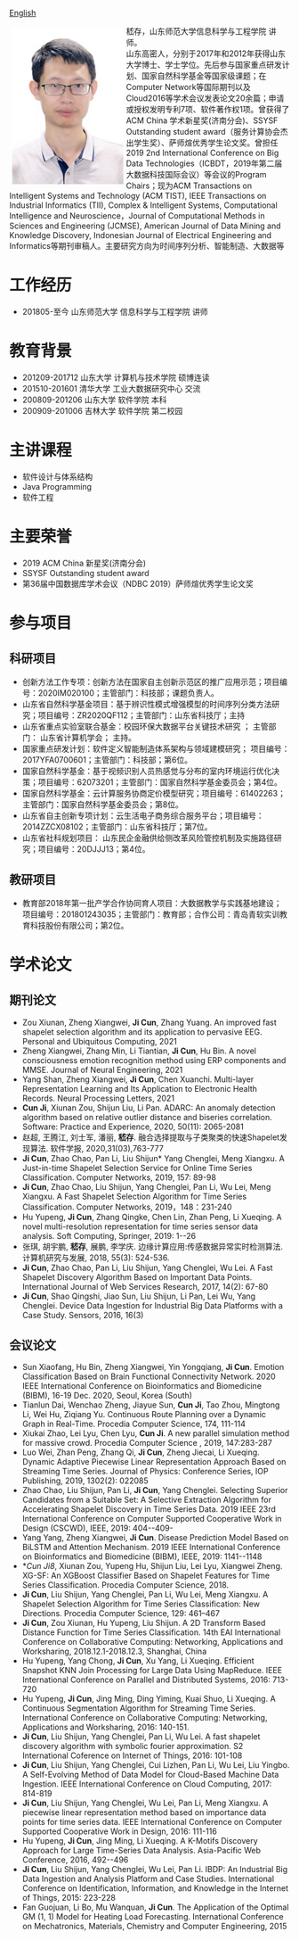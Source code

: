 [English](./english.md)

<div style="float: left; clear: both;" align="left">
<img src="/photo.JPG" width="200" alt="news_20191112_2" align=left hspace="5" vspace="5"/>
嵇存，山东师范大学信息科学与工程学院 讲师。
<br/>
山东高密人，分别于2017年和2012年获得山东大学博士、学士学位。先后参与国家重点研发计划、国家自然科学基金等国家级课题；在Computer Network等国际期刊以及Cloud2016等学术会议发表论文20余篇；申请或授权发明专利7项、软件著作权1项。曾获得了ACM China 学术新星奖(济南分会)、SSYSF Outstanding student award（服务计算协会杰出学生奖）、萨师煊优秀学生论文奖。曾担任2019 2nd International Conference on Big Data Technologies（ICBDT，2019年第二届大数据科技国际会议）等会议的Program Chairs；现为ACM Transactions on Intelligent Systems and Technology (ACM TIST), IEEE Transactions on Industrial Informatics (TII), Complex & Intelligent Systems, Computational Intelligence and Neuroscience，Journal of Computational Methods in Sciences and Engineering (JCMSE), American Journal of Data Mining and Knowledge Discovery, Indonesian Journal of Electrical Engineering and Informatics等期刊审稿人。主要研究方向为时间序列分析、智能制造、大数据等
</div>
<br clear="left" />


# 工作经历
- 201805-至今 山东师范大学 信息科学与工程学院 讲师

# 教育背景
- 201209-201712 山东大学 计算机与技术学院 硕博连读
- 201510-201601 清华大学 工业大数据研究中心 交流
- 200809-201206 山东大学 软件学院 本科
- 200909-201006 吉林大学 软件学院 第二校园

# 主讲课程
- 软件设计与体系结构
- Java Programming
- 软件工程

# 主要荣誉
- 2019 ACM China 新星奖(济南分会) <!--证书编号：2019ACMCHINA-XX-C0402-->
- SSYSF Outstanding student award
- 第36届中国数据库学术会议（NDBC 2019）萨师煊优秀学生论文奖<!--：《融合选择性提取与子类聚类的快速时间序列shapelet发现算法 》 赵超，王腾江，刘士军，潘丽，嵇存-->

# 参与项目
## 科研项目
- 创新方法工作专项：创新方法在国家自主创新示范区的推广应用示范；项目编号：2020IM020100；主管部门：科技部；课题负责人。
- 山东省自然科学基金项目：基于辨识性模式增强模型的时间序列分类方法研究；项目编号：ZR2020QF112；主管部门：山东省科技厅；主持
- 山东省重点实验室联合基金：校园环保大数据平台关键技术研究 ； 主管部门： 山东省计算机学会； 主持。
- 国家重点研发计划：软件定义智能制造体系架构与领域建模研究； 项目编号：2017YFA0700601；主管部门：科技部；第6位。
- 国家自然科学基金：基于视频识别人员热感觉与分布的室内环境运行优化决策；项目编号：62073201；主管部门：国家自然科学基金委员会；第4位。
- 国家自然科学基金：云计算服务协商定价模型研究；项目编号：61402263；主管部门：国家自然科学基金委员会；第8位。
- 山东省自主创新专项计划：云生活电子商务综合服务平台；项目编号：2014ZZCX08102；主管部门：山东省科技厅；第7位。
- 山东省社科规划项目： 山东民企金融供给侧改革风险管控机制及实施路径研究；项目编号：20DJJJ13；第4位。

## 教研项目
- 教育部2018年第一批产学合作协同育人项目：大数据教学与实践基地建设； 项目编号：201801243035；主管部门：教育部；合作公司：青岛青软实训教育科技股份有限公司；第2位。



# 学术论文
## 期刊论文
- Zou Xiunan, Zheng Xiangwei, **Ji Cun**, Zhang Yuang. An improved fast shapelet selection algorithm and its application to pervasive EEG. Personal and Ubiquitous Computing, 2021
- Zheng Xiangwei, Zhang Min, Li Tiantian, **Ji Cun**, Hu Bin. A novel consciousness emotion recognition method using ERP components and MMSE.  Journal of Neural Engineering, 2021
- Yang Shan, Zheng Xiangwei, **Ji Cun**, Chen Xuanchi. Multi-layer Representation Learning and Its Application to Electronic Health Records.  Neural Processing Letters, 2021
- **Cun Ji**, Xiunan Zou, Shijun Liu, Li Pan. ADARC: An anomaly detection algorithm based on relative outlier distance and biseries correlation. Software: Practice and Experience, 2020, 50(11): 2065-2081
- 赵超, 王腾江, 刘士军, 潘丽, **嵇存**. 融合选择提取与子类聚类的快速Shapelet发现算法.  软件学报, 2020,31(03),763-777
- **Ji Cun**, Zhao Chao, Pan Li, Liu Shijun* Yang Chenglei, Meng Xiangxu. A Just-in-time Shapelet Selection Service for Online Time Series Classification. Computer Networks, 2019, 157: 89-98
- **Ji Cun**, Zhao Chao, Liu Shijun, Yang Chenglei, Pan Li, Wu Lei, Meng Xiangxu. A Fast Shapelet Selection Algorithm for Time Series Classification. Computer Networks, 2019，148：231-240
-  Hu Yupeng, **Ji Cun**, Zhang Qingke, Chen Lin, Zhan Peng, Li Xueqing. A novel multi-resolution representation for time series sensor data analysis.  Soft Computing, Springer, 2019: 1--26  
-  张琪, 胡宇鹏, **嵇存**, 展鹏, 李学庆. 边缘计算应用:传感数据异常实时检测算法.  计算机研究与发展, 2018, 55(3): 524-536.
-  **Ji Cun**, Zhao Chao, Pan Li, Liu Shijun, Yang Chenglei, Wu Lei. A Fast Shapelet Discovery Algorithm Based on Important Data Points. International Journal of Web Services Research, 2017, 14(2): 67-80
-  **Ji Cun**, Shao Qingshi, Jiao Sun, Liu Shijun, Li Pan, Lei Wu, Yang Chenglei. Device Data Ingestion for Industrial Big Data Platforms with a Case Study. Sensors, 2016, 16(3)
## 会议论文
- Sun Xiaofang, Hu Bin, Zheng Xiangwei, Yin Yongqiang, **Ji Cun**. Emotion Classification Based on Brain Functional Connectivity Network.  2020 IEEE International Conference on Bioinformatics and Biomedicine (BIBM), 16-19 Dec. 2020, Seoul, Korea (South)
- Tianlun Dai, Wenchao Zheng, Jiayue Sun, **Cun Ji**, Tao Zhou, Mingtong Li, Wei Hu, Ziqiang Yu. Continuous Route Planning over a Dynamic Graph in Real-Time.  Procedia Computer Science, 174, 111-114 
- Xiukai Zhao, Lei Lyu, Chen Lyu, **Cun Ji**. A new parallel simulation method for massive crowd.  Procedia Computer Science , 2019, 147:283-287
- Luo Wei, Zhan Peng, Zhang Qi, **Ji Cun**, Zheng Jiecai, Li Xueqing. Dynamic Adaptive Piecewise Linear Representation Approach Based on Streaming Time Series.  Journal of Physics: Conference Series, IOP Publishing, 2019, 1302(2): 022085
- Zhao Chao, Liu Shijun, Pan Li, **Ji Cun**, Yang Chenglei. Selecting Superior Candidates from a Suitable Set: A Selective Extraction Algorithm for Accelerating Shapelet Discovery in Time Series Data.  2019 IEEE 23rd International Conference on Computer Supported Cooperative Work in Design (CSCWD), IEEE, 2019: 404--409-     
- Yang Yang, Zheng Xiangwei, **Ji Cun**. Disease Prediction Model Based on BiLSTM and Attention Mechanism.  2019 IEEE International Conference on Bioinformatics and Biomedicine (BIBM), IEEE, 2019: 1141--1148
- **Cun Ji8*, Xiunan Zou, Yupeng Hu, Shijun Liu, Lei Lyu, Xiangwei Zheng. XG-SF: An XGBoost Classifier Based on Shapelet Features for Time Series Classification.  Procedia Computer Science, 2018.  
- **Ji Cun**, Liu Shijun, Yang Chenglei, Pan Li, Wu Lei, Meng Xiangxu. A Shapelet Selection Algorithm for Time Series Classification: New Directions.  Procedia Computer Science, 129: 461–467
- **Ji Cun**, Zou Xiunan, Hu Yupeng, Liu Shijun. A 2D Transform Based Distance Function for Time Series Classification.  14th EAI International Conference on Collaborative Computing: Networking, Applications and Worksharing, 2018.12.1-2018.12.3, Shanghai, China
- Hu Yupeng, Yang Chong, **Ji Cun**, Xu Yang, Li Xueqing. Efficient Snapshot KNN Join Processing for Large Data Using MapReduce.  IEEE International Conference on Parallel and Distributed Systems, 2016: 713-720
- Hu Yupeng, **Ji Cun**, Jing Ming, Ding Yiming, Kuai Shuo, Li Xueqing. A Continuous Segmentation Algorithm for Streaming Time Series.  International Conference on Collaborative Computing: Networking, Applications and Worksharing, 2016: 140-151.
- **Ji Cun**, Liu Shijun, Yang Chenglei, Pan Li, Wu Lei. A fast shapelet discovery algorithm with symbolic fourier approximation.  S2 International Coference on Internet of Things, 2016: 101-108
- **Ji Cun**, Liu Shijun, Yang Chenglei, Cui Lizhen, Pan Li, Wu Lei, Liu Yingbo. A Self-Evolving Method of Data Model for Cloud-Based Machine Data Ingestion.  IEEE International Conference on Cloud Computing, 2017: 814-819
-  **Ji Cun**, Liu Shijun, Yang Chenglei, Wu Lei, Pan Li, Meng Xiangxu. A piecewise linear representation method based on importance data points for time series data.  IEEE International Conference on Computer Supported Cooperative Work in Design, 2016: 111-116    
- Hu Yupeng, **Ji Cun**, Jing Ming, Li Xueqing. A K-Motifs Discovery Approach for Large Time-Series Data Analysis.  Asia-Pacific Web Conference, 2016, 492--496
- **Ji Cun**, Liu Shijun, Yang Chenglei, Wu Lei, Pan Li. IBDP: An Industrial Big Data Ingestion and Analysis Platform and Case Studies.  International Conference on Identification, Information, and Knowledge in the Internet of Things, 2015: 223-228   
- Fan Guojuan, Li Bo, Mu Wanquan, **Ji Cun**. The Application of the Optimal GM (1, 1) Model for Heating Load Forecasting.  International Conference on Mechatronics, Materials, Chemistry and Computer Engineering, 2015  

<!--

## Welcome to GitHub Pages

You can use the [editor on GitHub](https://github.com/sdujicun/sdujicun.github.com/edit/main/index.md) to maintain and preview the content for your website in Markdown files.

**Bold** and _Italic_ and `Code` text

[Link](url) and ![Image](src)
```

-->
